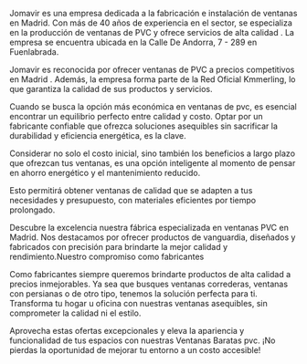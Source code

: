 Jomavir es una empresa dedicada a la fabricación e instalación de ventanas en Madrid. Con más de 40 años de experiencia en el sector, se especializa en la producción de ventanas de PVC y ofrece servicios de alta calidad . La empresa se encuentra ubicada en la Calle De Andorra, 7 - 289 en Fuenlabrada.

Jomavir es reconocida por ofrecer ventanas de PVC a precios competitivos en Madrid . Además, la empresa forma parte de la Red Oficial Kmmerling, lo que garantiza la calidad de sus productos y servicios.

Cuando se busca la opción más económica en ventanas de pvc, es esencial encontrar un equilibrio perfecto entre calidad y costo. Optar por un fabricante confiable que ofrezca soluciones asequibles sin sacrificar la durabilidad y eficiencia energética, es la clave.

Considerar no solo el costo inicial, sino también los beneficios a largo plazo que ofrezcan tus ventanas, es una opción inteligente al momento de pensar en ahorro energético y el mantenimiento reducido.

Esto permitirá obtener ventanas de calidad que se adapten a tus necesidades y presupuesto, con materiales eficientes por tiempo prolongado.

Descubre la excelencia nuestra fábrica especializada en ventanas PVC en Madrid. Nos destacamos por ofrecer productos de vanguardia, diseñados y fabricados con precisión para brindarte la mejor calidad y rendimiento.Nuestro compromiso como fabricantes

 Como fabricantes siempre queremos brindarte productos de alta calidad a precios inmejorables. Ya sea que busques ventanas correderas, ventanas con persianas o de otro tipo, tenemos la solución perfecta para ti. Transforma tu hogar u oficina con nuestras ventanas asequibles, sin comprometer la calidad ni el estilo.

Aprovecha estas ofertas excepcionales y eleva la apariencia y funcionalidad de tus espacios con nuestras Ventanas Baratas pvc. ¡No pierdas la oportunidad de mejorar tu entorno a un costo accesible!
